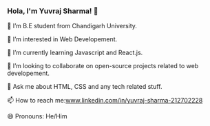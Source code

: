 ### Hola, I'm Yuvraj Sharma! 👋

🔭 I’m B.E student from Chandigarh University.

📙 I’m interested in Web Developement.

🌱 I’m currently learning Javascript and React.js.

👯 I’m looking to collaborate on open-source projects related to web developement.

💬 Ask me about HTML, CSS and any tech related stuff.

📫 How to reach me:www.linkedin.com/in/yuvraj-sharma-212702228

😄 Pronouns: He/Him
